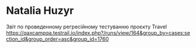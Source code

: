 # Natalia Huzyr
Звіт по проведенному регресійному тестуванню проєкту Travel
https://qaxcampqa.testrail.io/index.php?/runs/view/164&group_by=cases:section_id&group_order=asc&group_id=1760
